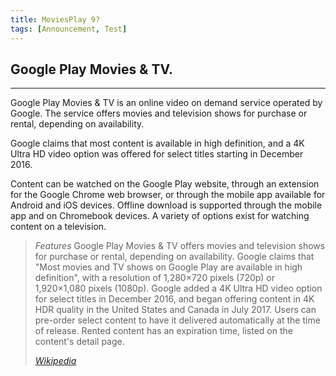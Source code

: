 ```yaml
---
title: MoviesPlay 9?
tags: [Announcement, Test]
---
```


## Google Play Movies & TV.

---

Google Play Movies & TV is an online video on demand service operated by Google. The service offers movies and television shows for purchase or rental, depending on availability.

Google claims that most content is available in high definition, and a 4K Ultra HD video option was offered for select titles starting in December 2016.

Content can be watched on the Google Play website, through an extension for the Google Chrome web browser, or through the mobile app available for Android and iOS devices. Offline download is supported through the mobile app and on Chromebook devices. A variety of options exist for watching content on a television.

> *Features*
Google Play Movies & TV offers movies and television shows for purchase or rental, depending on availability. Google claims that "Most movies and TV shows on Google Play are available in high definition", with a resolution of 1,280×720 pixels (720p) or 1,920×1,080 pixels (1080p). Google added a 4K Ultra HD video option for select titles in December 2016, and began offering content in 4K HDR quality in the United States and Canada in July 2017. Users can pre-order select content to have it delivered automatically at the time of release. Rented content has an expiration time, listed on the content's detail page.
>
> <footer><cite><a href="https://en.wikipedia.org/wiki/Google_Play_Movies_%26_TV">Wikipedia</a></cite></footer>

